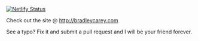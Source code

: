 [![Netlify Status](https://api.netlify.com/api/v1/badges/bde75bf8-d2a2-4f5a-8bfe-4e3513b5cea8/deploy-status)](https://app.netlify.com/sites/bradleycarey/deploys)

Check out the site @ http://bradleycarey.com

See a typo? Fix it and submit a pull request and I will be your friend forever.
